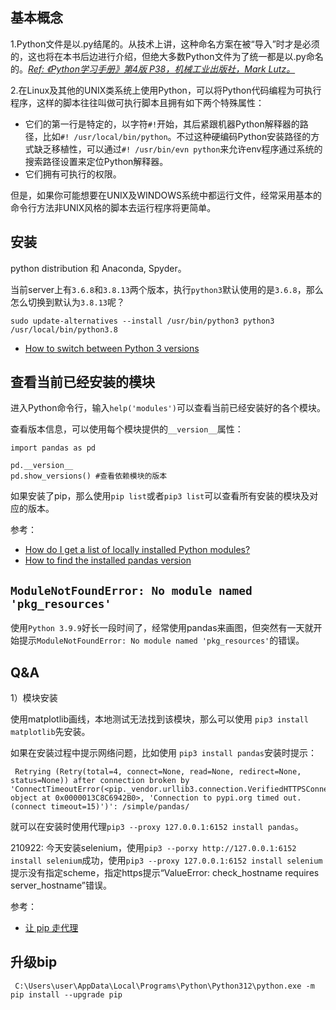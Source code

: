 ## 基本概念

1.Python文件是以.py结尾的。从技术上讲，这种命名方案在被“导入”时才是必须的，这也将在本书后边进行介绍，但绝大多数Python文件为了统一都是以.py命名的。[*Ref: 《Python学习手册》第4版 P38，机械工业出版社，Mark Lutz。*]()

2.在Linux及其他的UNIX类系统上使用Python，可以将Python代码编程为可执行程序，这样的脚本往往叫做可执行脚本且拥有如下两个特殊属性：

- 它们的第一行是特定的，以字符`#!`开始，其后紧跟机器Python解释器的路径，比如`#! /usr/local/bin/python`。不过这种硬编码Python安装路径的方式缺乏移植性，可以通过`#! /usr/bin/evn python`来允许env程序通过系统的搜索路径设置来定位Python解释器。
- 它们拥有可执行的权限。

但是，如果你可能想要在UNIX及WINDOWS系统中都运行文件，经常采用基本的命令行方法非UNIX风格的脚本去运行程序将更简单。

## 安装

python distribution 和 Anaconda, Spyder。

当前server上有`3.6.8`和`3.8.13`两个版本，执行`python3`默认使用的是`3.6.8`，那么怎么切换到默认为`3.8.13`呢？

```
sudo update-alternatives --install /usr/bin/python3 python3 /usr/local/bin/python3.8
```

- [How to switch between Python 3 versions](https://dev.to/alfchee/how-to-switch-between-python-3-versions-5gh6)


## 查看当前已经安装的模块

进入Python命令行，输入`help('modules')`可以查看当前已经安装好的各个模块。

查看版本信息，可以使用每个模块提供的`__version__`属性：

```
import pandas as pd

pd.__version__
pd.show_versions() #查看依赖模块的版本
```

如果安装了pip，那么使用`pip list`或者`pip3 list`可以查看所有安装的模块及对应的版本。

参考：

- [How do I get a list of locally installed Python modules?](https://stackoverflow.com/questions/739993/how-do-i-get-a-list-of-locally-installed-python-modules)
- [How to find the installed pandas version](https://stackoverflow.com/questions/20612645/how-to-find-the-installed-pandas-version)


## `ModuleNotFoundError: No module named 'pkg_resources'`

使用`Python 3.9.9`好长一段时间了，经常使用pandas来画图，但突然有一天就开始提示`ModuleNotFoundError: No module named 'pkg_resources'`的错误。



## Q&A

1）模块安装

使用matplotlib画线，本地测试无法找到该模块，那么可以使用 `pip3 install matplotlib`先安装。

如果在安装过程中提示网络问题，比如使用 `pip3 install pandas`安装时提示：

```
 Retrying (Retry(total=4, connect=None, read=None, redirect=None, status=None)) after connection broken by 'ConnectTimeoutError(<pip._vendor.urllib3.connection.VerifiedHTTPSConnection object at 0x0000013C8C6942B0>, 'Connection to pypi.org timed out. (connect timeout=15)')': /simple/pandas/
```

就可以在安装时使用代理`pip3 --proxy 127.0.0.1:6152 install pandas`。

210922: 今天安装selenium，使用`pip3 --porxy http://127.0.0.1:6152 install selenium`成功，使用`pip3 --proxy 127.0.0.1:6152 install selenium`提示没有指定scheme，指定https提示“ValueError: check_hostname requires server_hostname”错误。

参考：

- [让 pip 走代理](https://www.logcg.com/archives/1914.html)

## 升级bip

```
 C:\Users\user\AppData\Local\Programs\Python\Python312\python.exe -m pip install --upgrade pip
```
